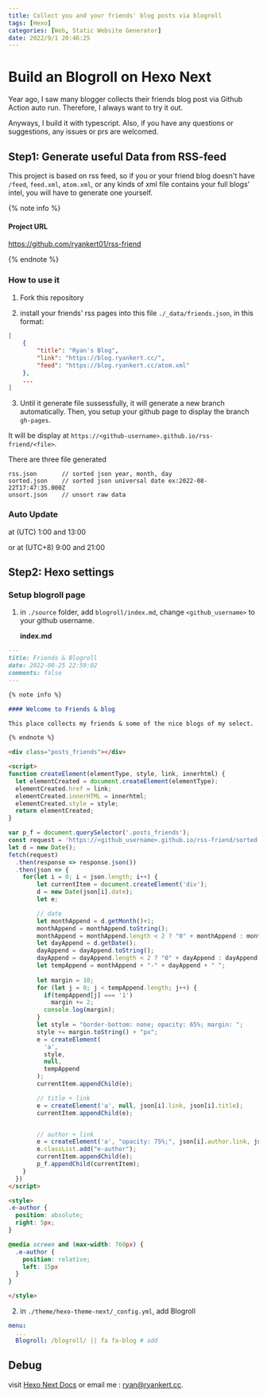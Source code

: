 ```yaml
---
title: Collect you and your friends' blog posts via blogroll
tags: [Hexo]
categories: [Web, Static Website Generator]
date: 2022/9/1 20:46:25
---
```


# Build an Blogroll on Hexo Next

Year ago, I saw many blogger collects their friends blog post via Github Action auto run.
Therefore, I always want to try it out.

Anyways, I build it with typescript. Also, if you have any questions or suggestions, any issues or prs are welcomed.

## Step1: Generate useful Data from RSS-feed

This project is based on rss feed, so if you or your friend blog doesn't have `/feed`, `feed.xml`, `atom.xml`, or any kinds of xml file contains your full blogs' intel, you will have to generate one yourself.

{% note info %}

#### Project URL

https://github.com/ryankert01/rss-friend

{% endnote %}

### How to use it

1. Fork this repository

2. install your friends' rss pages into this file `./_data/friends.json`, in this format:

```json
[
    {
        "title": "Ryan's Blog",
        "link": "https://blog.ryankert.cc/",
        "feed": "https://blog.ryankert.cc/atom.xml"
    },
    ...
]
```

3. Until it generate file sussessfully, it will generate a new branch automatically. Then, you setup your github page to display the branch `gh-pages`.

It will be display at `https://<github-username>.github.io/rss-friend/<file>`.

There are three file generated

```
rss.json       // sorted json year, month, day
sorted.json    // sorted json universal date ex:2022-08-22T17:47:35.000Z
unsort.json    // unsort raw data
```

### Auto Update

at (UTC) 1:00 and 13:00

or at (UTC+8) 9:00 and 21:00

## Step2: Hexo settings

### Setup blogroll page

1. in `./source` folder, add `blogroll/index.md`, change `<github_username>` to your github username.

   **index.md**

```md
---
title: Friends & Blogroll
date: 2022-08-25 22:59:02
comments: false
---

{% note info %}

#### Welcome to Friends & blog

This place collects my friends & some of the nice blogs of my select.

{% endnote %}

<div class="posts_friends"></div>

<script>
function createElement(elementType, style, link, innerhtml) {
  let elementCreated = document.createElement(elementType);
  elementCreated.href = link;
  elementCreated.innerHTML = innerhtml;
  elementCreated.style = style;
  return elementCreated;
}

var p_f = document.querySelector('.posts_friends');
const request = 'https://<github_username>.github.io/rss-friend/sorted.json';
let d = new Date();
fetch(request)
  .then(response => response.json()) 
  .then(json => {
    for(let i = 0; i < json.length; i++) {
        let currentItem = document.createElement('div');
        d = new Date(json[i].date);
        let e;

        // date
        let monthAppend = d.getMonth()+1;
        monthAppend = monthAppend.toString();
        monthAppend = monthAppend.length < 2 ? "0" + monthAppend : monthAppend;
        let dayAppend = d.getDate();
        dayAppend = dayAppend.toString();
        dayAppend = dayAppend.length < 2 ? "0" + dayAppend : dayAppend;
        let tempAppend = monthAppend + "-" + dayAppend + " ";
        
        let margin = 10;
        for (let j = 0; j < tempAppend.length; j++) {
          if(tempAppend[j] === '1')
            margin += 2;
          console.log(margin);
        }
        let style = "border-bottom: none; opacity: 65%; margin: ";
        style += margin.toString() + "px";
        e = createElement(
          'a',
          style, 
          null, 
          tempAppend
        );
        currentItem.appendChild(e);

        // title + link
        e = createElement('a', null, json[i].link, json[i].title);
        currentItem.appendChild(e);


        // author + link
        e = createElement('a', "opacity: 75%;", json[i].author.link, json[i].author.name);
        e.classList.add("e-author");
        currentItem.appendChild(e);
        p_f.appendChild(currentItem);
    }
  }) 
</script>

<style>
.e-author {
  position: absolute; 
  right: 5px;   
}

@media screen and (max-width: 760px) {
  .e-author {
    position: relative;
    left: 15px
  }
}

</style>
```

2. in `./theme/hexo-theme-next/_config.yml`, add Blogroll

```yml
menu:
  ...
  Blogroll: /blogroll/ || fa fa-blog # add
```

## Debug

visit [Hexo Next Docs](https://theme-next.js.org/docs/theme-settings/custom-pages.html) or email me : ryan@ryankert.cc.
